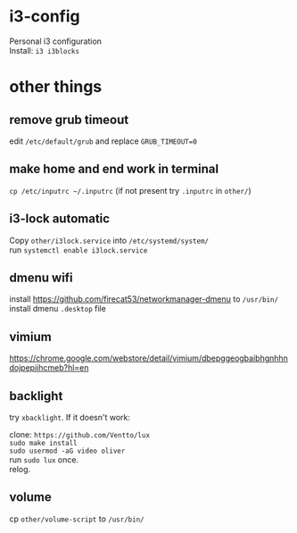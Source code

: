 # i3-config
Personal i3 configuration  
Install: `i3 i3blocks`

# other things

## remove grub timeout
edit `/etc/default/grub` and replace `GRUB_TIMEOUT=0`

## make home and end work in terminal
`cp /etc/inputrc ~/.inputrc`
(if not present try `.inputrc` in `other/`)

## i3-lock automatic
Copy `other/i3lock.service` into `/etc/systemd/system/`  
run `systemctl enable i3lock.service`  

## dmenu wifi
install https://github.com/firecat53/networkmanager-dmenu to `/usr/bin/`  
install dmenu `.desktop` file

## vimium
https://chrome.google.com/webstore/detail/vimium/dbepggeogbaibhgnhhndojpepiihcmeb?hl=en

## backlight 
try `xbacklight`. If it doesn't work:  
  
clone: `https://github.com/Ventto/lux`  
`sudo make install`  
`sudo usermod -aG video oliver`  
run `sudo lux` once.  
relog.  

## volume
cp `other/volume-script` to `/usr/bin/`
